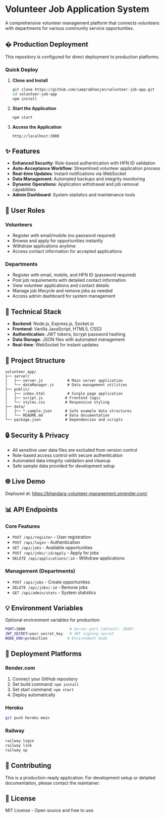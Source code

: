 # Volunteer Job Application System

A comprehensive volunteer management platform that connects volunteers with departments for various community service opportunities.

## � Production Deployment

This repository is configured for direct deployment to production platforms.

### Quick Deploy

1. **Clone and Install**
   ```bash
   git clone https://github.com/iamprabhanjan/volunteer-job-app.git
   cd volunteer-job-app
   npm install
   ```

2. **Start the Application**
   ```bash
   npm start
   ```

3. **Access the Application**
   ```
   http://localhost:3000
   ```

## ✨ Features

- **Enhanced Security**: Role-based authentication with HFN ID validation
- **Auto-Acceptance Workflow**: Streamlined volunteer application process  
- **Real-time Updates**: Instant notifications via WebSocket
- **Data Management**: Automated backups and integrity monitoring
- **Dynamic Operations**: Application withdrawal and job removal capabilities
- **Admin Dashboard**: System statistics and maintenance tools

## 🎯 User Roles

### Volunteers
- Register with email/mobile (no password required)
- Browse and apply for opportunities instantly
- Withdraw applications anytime
- Access contact information for accepted applications

### Departments  
- Register with email, mobile, and HFN ID (password required)
- Post job requirements with detailed contact information
- View volunteer applications and contact details
- Manage job lifecycle and remove jobs as needed
- Access admin dashboard for system management

## 🔧 Technical Stack

- **Backend**: Node.js, Express.js, Socket.io
- **Frontend**: Vanilla JavaScript, HTML5, CSS3  
- **Authentication**: JWT tokens, bcrypt password hashing
- **Data Storage**: JSON files with automated management
- **Real-time**: WebSocket for instant updates

## 📁 Project Structure

```
volunteer_app/
├── server/
│   ├── server.js           # Main server application
│   └── dataManager.js      # Data management utilities
├── public/
│   ├── index.html          # Single page application
│   ├── script.js          # Frontend logic
│   └── styles.css         # Responsive styling
├── data/
│   ├── *.sample.json      # Safe example data structures
│   └── README.md          # Data documentation
└── package.json           # Dependencies and scripts
```

## 🔒 Security & Privacy

- All sensitive user data files are excluded from version control
- Role-based access control with secure authentication
- Automated data integrity validation and cleanup
- Safe sample data provided for development setup

## 🌐 Live Demo

Deployed at: https://bhandara-volunteer-management.onrender.com/

## 📊 API Endpoints

### Core Features
- `POST /api/register` - User registration
- `POST /api/login` - Authentication
- `GET /api/jobs` - Available opportunities
- `POST /api/jobs/:id/apply` - Apply for jobs
- `DELETE /api/applications/:id` - Withdraw applications

### Management (Departments)
- `POST /api/jobs` - Create opportunities
- `DELETE /api/jobs/:id` - Remove jobs
- `GET /api/admin/stats` - System statistics

## 💡 Environment Variables

Optional environment variables for production:

```bash
PORT=3000                    # Server port (default: 3000)
JWT_SECRET=your_secret_key   # JWT signing secret
NODE_ENV=production         # Environment mode
```

## 🚀 Deployment Platforms

### Render.com
1. Connect your GitHub repository
2. Set build command: `npm install`
3. Set start command: `npm start`
4. Deploy automatically

### Heroku
```bash
git push heroku main
```

### Railway
```bash
railway login
railway link
railway up
```

## 🤝 Contributing

This is a production-ready application. For development setup or detailed documentation, please contact the maintainer.

## 📄 License

MIT License - Open source and free to use.
